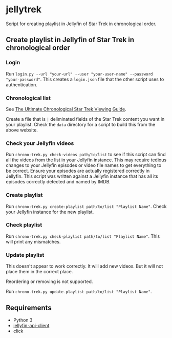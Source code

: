# jellytrek

Script for creating playlist in Jellyfin of Star Trek in chronological order.

## Create playlist in Jellyfin of Star Trek in chronological order

### Login

Run `login.py --url "your-url" --user "your-user-name" --password "your-password"`. This creates a `login.json` file that the other script uses to authentication.

### Chronological list

See [The Ultimate Chronological Star Trek Viewing Guide](https://www.startrekviewingguide.com/).

Create a file that is `|` deliminated fields of the Star Trek content you want in your playlist. Check the `data` directory for a script to build this from the above website.

### Check your Jellyfin videos

Run `chrono-trek.py check-videos path/to/list` to see if this script can find all the videos from the list in your Jellyfin instance. This may require tedious changes to your Jellyfin episodes or video file names to get everything to be correct. Ensure your episodes are actually registered correctly in Jellyfin. This script was written against a Jellyfin instance that has all its episodes correctly detected and named by IMDB.

### Create playlist

Run `chrono-trek.py create-playlist path/to/list "Playlist Name"`. Check your Jellyfin instance for the new playlist.

### Check playlist

Run `chrono-trek.py check-playlist path/to/list "Playlist Name"`. This will print any mismatches.

### Update playlist

This doesn't appear to work correctly. It will add new videos. But it will not place them in the correct place.

Reordering or removing is not supported.

Run `chrono-trek.py update-playlist path/to/list "Playlist Name"`.

## Requirements
- Python 3
- [jellyfin-api-client](https://github.com/GeoffreyCoulaud/jellyfin-api-client)
- click
